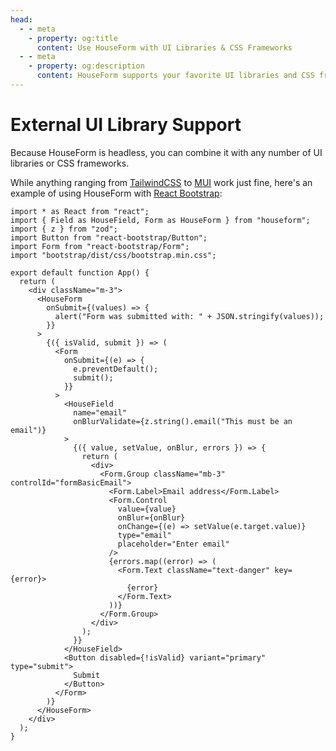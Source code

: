 ```yaml
---
head:
  - - meta
    - property: og:title
      content: Use HouseForm with UI Libraries & CSS Frameworks
  - - meta
    - property: og:description
      content: HouseForm supports your favorite UI libraries and CSS frameworks. Here's how you can use them together seemlessly.
---
```


# External UI Library Support

Because HouseForm is headless, you can combine it with any number of UI libraries or CSS frameworks.

While anything ranging from [TailwindCSS](https://tailwindcss.com/) to [MUI](https://mui.com/) work just fine, here's an example of using HouseForm with [React Bootstrap](https://react-bootstrap.github.io/):

```tsx
import * as React from "react";
import { Field as HouseField, Form as HouseForm } from "houseform";
import { z } from "zod";
import Button from "react-bootstrap/Button";
import Form from "react-bootstrap/Form";
import "bootstrap/dist/css/bootstrap.min.css";

export default function App() {
  return (
    <div className="m-3">
      <HouseForm
        onSubmit={(values) => {
          alert("Form was submitted with: " + JSON.stringify(values));
        }}
      >
        {({ isValid, submit }) => (
          <Form
            onSubmit={(e) => {
              e.preventDefault();
              submit();
            }}
          >
            <HouseField
              name="email"
              onBlurValidate={z.string().email("This must be an email")}
            >
              {({ value, setValue, onBlur, errors }) => {
                return (
                  <div>
                    <Form.Group className="mb-3" controlId="formBasicEmail">
                      <Form.Label>Email address</Form.Label>
                      <Form.Control
                        value={value}
                        onBlur={onBlur}
                        onChange={(e) => setValue(e.target.value)}
                        type="email"
                        placeholder="Enter email"
                      />
                      {errors.map((error) => (
                        <Form.Text className="text-danger" key={error}>
                          {error}
                        </Form.Text>
                      ))}
                    </Form.Group>
                  </div>
                );
              }}
            </HouseField>
            <Button disabled={!isValid} variant="primary" type="submit">
              Submit
            </Button>
          </Form>
        )}
      </HouseForm>
    </div>
  );
}
```

<ClickToIFrame title="HouseForm UI Library StackBlitz Example" src="https://stackblitz.com/edit/houseform-v1-example-with-bootstrap?embed=1&file=App.tsx"/>
